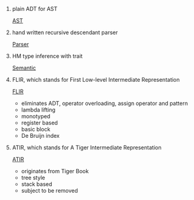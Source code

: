1. plain ADT for AST

   [AST](./src/AST)

2. hand written recursive descendant parser

   [Parser](./src/Parser)

3. HM type inference with trait

   [Semantic](./src/Semantic)

4. FLIR, which stands for First Low-level Intermediate Representation

   [FLIR](./src/FLIR)

   - eliminates ADT, operator overloading, assign operator and pattern
   - lambda lifting
   - monotyped
   - register based
   - basic block
   - De Bruijn index

5. ATIR, which stands for A Tiger Intermediate Representation

   [ATIR](./src/ATIR)

   - originates from Tiger Book
   - tree style
   - stack based
   - subject to be removed
